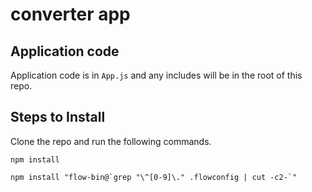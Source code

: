 # converter app #


## Application code ##

Application code is in `App.js` and any includes will be in the root of this repo.


## Steps to Install ##

Clone the repo and run the following commands.

```
npm install

npm install "flow-bin@`grep "\^[0-9]\." .flowconfig | cut -c2-`"
```